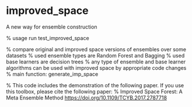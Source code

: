 # improved_space
A new way for ensemble construction

% usage run test_improved_space

% compare original and improved space versions of ensembles over some datasets
% used ensemble types are Random Forest and Bagging
% used base learners are decision trees
% any type of ensemble and base learner algorithms can be used with improved space by appropriate code changes
% main function: generate_imp_space

% This code includes the demonstration of the following paper. If you use this toolbox, please cite the following paper: 
% Improved Space Forest: A Meta Ensemble Method https://doi.org/10.1109/TCYB.2017.2787718
